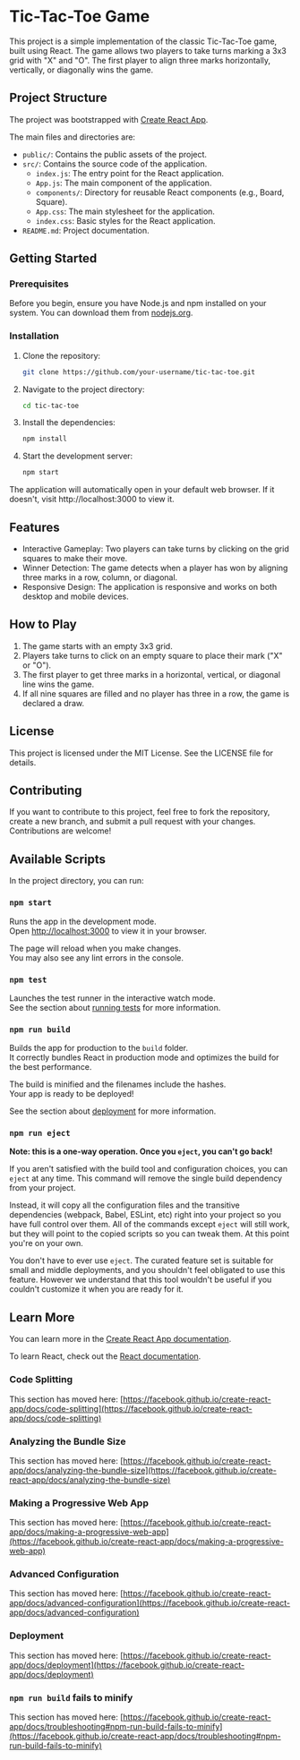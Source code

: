 # Tic-Tac-Toe Game

This project is a simple implementation of the classic Tic-Tac-Toe game, built using React. The game allows two players to take turns marking a 3x3 grid with "X" and "O". The first player to align three marks horizontally, vertically, or diagonally wins the game.

## Project Structure

The project was bootstrapped with [Create React App](https://github.com/facebook/create-react-app).

The main files and directories are:
- `public/`: Contains the public assets of the project.
- `src/`: Contains the source code of the application.
  - `index.js`: The entry point for the React application.
  - `App.js`: The main component of the application.
  - `components/`: Directory for reusable React components (e.g., Board, Square).
  - `App.css`: The main stylesheet for the application.
  - `index.css`: Basic styles for the React application.
- `README.md`: Project documentation.

## Getting Started

### Prerequisites

Before you begin, ensure you have Node.js and npm installed on your system. You can download them from [nodejs.org](https://nodejs.org/).

### Installation

1. Clone the repository:
   ```bash
   git clone https://github.com/your-username/tic-tac-toe.git

2. Navigate to the project directory:
    ```bash
    cd tic-tac-toe

3. Install the dependencies:
    ```bash
    npm install

4. Start the development server:
    ```bash
    npm start

The application will automatically open in your default web browser. If it doesn't, visit http://localhost:3000 to view it.

## Features
- Interactive Gameplay: Two players can take turns by clicking on the grid squares to  make their move.
- Winner Detection: The game detects when a player has won by aligning three marks in a row, column, or diagonal.
- Responsive Design: The application is responsive and works on both desktop and mobile devices.

## How to Play
1) The game starts with an empty 3x3 grid.
2) Players take turns to click on an empty square to place their mark ("X" or "O").
3) The first player to get three marks in a horizontal, vertical, or diagonal line wins the game.
4) If all nine squares are filled and no player has three in a row, the game is declared a draw.

## License
This project is licensed under the MIT License. See the LICENSE file for details.

## Contributing
If you want to contribute to this project, feel free to fork the repository, create a new branch, and submit a pull request with your changes. Contributions are welcome!

## Available Scripts

In the project directory, you can run:

### `npm start`

Runs the app in the development mode.\
Open [http://localhost:3000](http://localhost:3000) to view it in your browser.

The page will reload when you make changes.\
You may also see any lint errors in the console.

### `npm test`

Launches the test runner in the interactive watch mode.\
See the section about [running tests](https://facebook.github.io/create-react-app/docs/running-tests) for more information.

### `npm run build`

Builds the app for production to the `build` folder.\
It correctly bundles React in production mode and optimizes the build for the best performance.

The build is minified and the filenames include the hashes.\
Your app is ready to be deployed!

See the section about [deployment](https://facebook.github.io/create-react-app/docs/deployment) for more information.

### `npm run eject`

**Note: this is a one-way operation. Once you `eject`, you can't go back!**

If you aren't satisfied with the build tool and configuration choices, you can `eject` at any time. This command will remove the single build dependency from your project.

Instead, it will copy all the configuration files and the transitive dependencies (webpack, Babel, ESLint, etc) right into your project so you have full control over them. All of the commands except `eject` will still work, but they will point to the copied scripts so you can tweak them. At this point you're on your own.

You don't have to ever use `eject`. The curated feature set is suitable for small and middle deployments, and you shouldn't feel obligated to use this feature. However we understand that this tool wouldn't be useful if you couldn't customize it when you are ready for it.

## Learn More

You can learn more in the [Create React App documentation](https://facebook.github.io/create-react-app/docs/getting-started).

To learn React, check out the [React documentation](https://reactjs.org/).

### Code Splitting

This section has moved here: [https://facebook.github.io/create-react-app/docs/code-splitting](https://facebook.github.io/create-react-app/docs/code-splitting)

### Analyzing the Bundle Size

This section has moved here: [https://facebook.github.io/create-react-app/docs/analyzing-the-bundle-size](https://facebook.github.io/create-react-app/docs/analyzing-the-bundle-size)

### Making a Progressive Web App

This section has moved here: [https://facebook.github.io/create-react-app/docs/making-a-progressive-web-app](https://facebook.github.io/create-react-app/docs/making-a-progressive-web-app)

### Advanced Configuration

This section has moved here: [https://facebook.github.io/create-react-app/docs/advanced-configuration](https://facebook.github.io/create-react-app/docs/advanced-configuration)

### Deployment

This section has moved here: [https://facebook.github.io/create-react-app/docs/deployment](https://facebook.github.io/create-react-app/docs/deployment)

### `npm run build` fails to minify

This section has moved here: [https://facebook.github.io/create-react-app/docs/troubleshooting#npm-run-build-fails-to-minify](https://facebook.github.io/create-react-app/docs/troubleshooting#npm-run-build-fails-to-minify)

